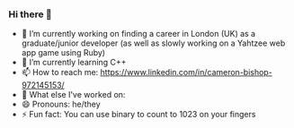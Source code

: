 ### Hi there 👋

- 🔭 I’m currently working on finding a career in London (UK) as a graduate/junior developer (as well as slowly working on a Yahtzee web app game using Ruby)
- 🌱 I’m currently learning C++
- 📫 How to reach me: https://www.linkedin.com/in/cameron-bishop-972145153/
- 👔 What else I've worked on: 
- 😄 Pronouns: he/they
- ⚡ Fun fact: You can use binary to count to 1023 on your fingers 
